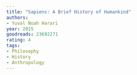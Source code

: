 ```yaml
---
title: "Sapiens: A Brief History of Humankind"
authors:
- Yuval Noah Harari
year: 2015
goodreads: 23692271
rating: 4
tags:
- Philosophy
- History
- Anthropology
---
```

